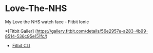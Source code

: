 # Love-The-NHS
My Love the NHS watch face - Fitbit Ionic

*[Fitbit Galler] (https://gallery.fitbit.com/details/56e2957e-a283-4b99-8514-536c95e151fc/)
* [Fitbit CLI](https://dev.fitbit.com/build/guides/command-line-interface/)
